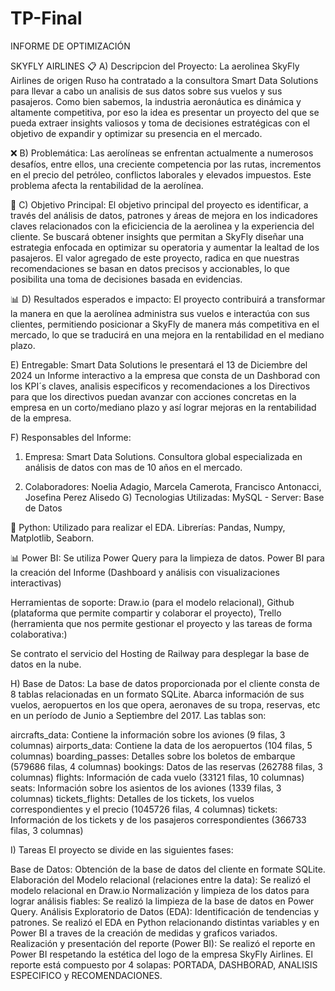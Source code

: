 # TP-Final
INFORME DE OPTIMIZACIÓN

SKYFLY AIRLINES
📋 A) Descripcion del Proyecto:
La aerolinea SkyFly Airlines de origen Ruso ha contratado a la consultora Smart Data Solutions para llevar a cabo un analisis de sus datos sobre sus vuelos y sus pasajeros. Como bien sabemos, la industria aeronáutica es dinámica y altamente competitiva, por eso la idea es presentar un proyecto del que se pueda extraer insights valiosos y toma de decisiones estratégicas con el objetivo de expandir y optimizar su presencia en el mercado.

❌ B) Problemática:
Las aerolíneas se enfrentan actualmente a numerosos desafíos, entre ellos, una creciente competencia por las rutas, incrementos en el precio del petróleo, conflictos laborales y elevados impuestos. Este problema afecta la rentabilidad de la aerolínea.

🎯 C) Objetivo Principal:
El objetivo principal del proyecto es identificar, a través del análisis de datos, patrones y áreas de mejora en los indicadores claves relacionados con la eficiciencia de la aerolinea y la experiencia del cliente. Se buscará obtener insights que permitan a SkyFly diseñar una estrategia enfocada en optimizar su operatoria y aumentar la lealtad de los pasajeros. El valor agregado de este proyecto, radica en que nuestras recomendaciones se basan en datos precisos y accionables, lo que posibilita una toma de decisiones basada en evidencias.

📊 D) Resultados esperados e impacto:
El proyecto contribuirá a transformar la manera en que la aerolínea administra sus vuelos e interactúa con sus clientes, permitiendo posicionar a SkyFly de manera más competitiva en el mercado, lo que se traducirá en una mejora en la rentabilidad en el mediano plazo.

E) Entregable:
Smart Data Solutions le presentará el 13 de Diciembre del 2024 un Informe interactivo a la empresa que consta de un Dashborad con los KPI´s claves, analisis especificos y recomendaciones a los Directivos para que los directivos puedan avanzar con acciones concretas en la empresa en un corto/mediano plazo y así lograr mejoras en la rentabilidad de la empresa.

F) Responsables del Informe:
  1) Empresa: Smart Data Solutions.
  Consultora global especializada en análisis de datos con mas de 10 años en el mercado.
  
  2) Colaboradores: Noelia Adagio, Marcela Camerota, Francisco Antonacci, Josefina Perez Alisedo
G) Tecnologias Utilizadas:
MySQL - Server: Base de Datos

🐍 Python: Utilizado para realizar el EDA. Librerías: Pandas, Numpy, Matplotlib, Seaborn.

📊 Power BI: Se utiliza Power Query para la limpieza de datos. Power BI para la creación del Informe (Dashboard y análisis con visualizaciones interactivas)

Herramientas de soporte: Draw.io (para el modelo relacional), Github (plataforma que permite compartir y colaborar el proyecto), Trello (herramienta que nos permite gestionar el proyecto y las tareas de forma colaborativa:)

Se contrato el servicio del Hosting de Railway para desplegar la base de datos en la nube.

H) Base de Datos:
La base de datos proporcionada por el cliente consta de 8 tablas relacionadas en un formato SQLite. Abarca información de sus vuelos, aeropuertos en los que opera, aeronaves de su tropa, reservas, etc en un período de Junio a Septiembre del 2017. Las tablas son:

aircrafts_data: Contiene la información sobre los aviones (9 filas, 3 columnas) airports_data: Contiene la data de los aeropuertos (104 filas, 5 columnas) boarding_passes: Detalles sobre los boletos de embarque (579686 filas, 4 columnas) bookings: Datos de las reservas (262788 filas, 3 columnas) flights: Información de cada vuelo (33121 filas, 10 columnas) seats: Información sobre los asientos de los aviones (1339 filas, 3 columnas) tickets_flights: Detalles de los tickets, los vuelos correspondientes y el precio (1045726 filas, 4 columnas) tickets: Información de los tickets y de los pasajeros correspondientes (366733 filas, 3 columnas)

I) Tareas
El proyecto se divide en las siguientes fases:

Base de Datos: Obtención de la base de datos del cliente en formate SQLite.
Elaboración del Modelo relacional (relaciones entre la data): Se realizó el modelo relacional en Draw.io
Normalización y limpieza de los datos para lograr análisis fiables: Se realizó la limpieza de la base de datos en Power Query.
Análisis Exploratorio de Datos (EDA): Identificación de tendencias y patrones. Se realizó el EDA en Python relacionando distintas variables y en Power BI a traves de la creación de medidas y graficos variados.
Realización y presentación del reporte (Power BI): Se realizó el reporte en Power BI respetando la estética del logo de la empresa SkyFly Airlines. El reporte está compuesto por 4 solapas: PORTADA, DASHBORAD, ANALISIS ESPECIFICO y RECOMENDACIONES.
